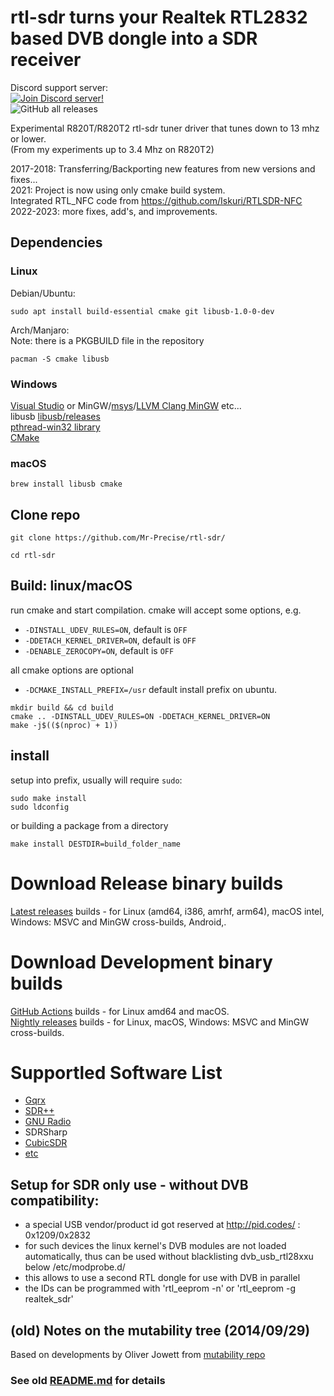 rtl-sdr turns your Realtek RTL2832 based DVB dongle into a SDR receiver
======================================================================
Discord support server:  
[![Join Discord server!](https://invidget.switchblade.xyz/HP99wM4yNR)](http://discord.gg/HP99wM4yNR)  
![GitHub all releases](https://img.shields.io/github/downloads/Mr-Precise/rtl-sdr/total?color=%23477CE0&label=Total%20downloads%3A&style=for-the-badge)  

Experimental R820T/R820T2 rtl-sdr tuner driver that tunes down to 13 mhz or lower.  
(From my experiments up to 3.4 Mhz on R820T2)

2017-2018: Transferring/Backporting new features from new versions and fixes...  
2021: Project is now using only cmake build system.  
Integrated RTL_NFC code from https://github.com/Iskuri/RTLSDR-NFC  
2022-2023: more fixes, add's, and improvements.

## Dependencies
### Linux
Debian/Ubuntu:
```
sudo apt install build-essential cmake git libusb-1.0-0-dev
```
Arch/Manjaro:  
Note: there is a PKGBUILD file in the repository
```
pacman -S cmake libusb
```
### Windows
[Visual Studio](https://visualstudio.microsoft.com/) or MinGW/[msys](https://www.msys2.org/)/[LLVM Clang MinGW](https://github.com/mstorsjo/llvm-mingw) etc...  
libusb [libusb/releases](https://github.com/libusb/libusb/releases)  
[pthread-win32 library](https://github.com/GerHobbelt/pthread-win32)  
[CMake](https://cmake.org/download/)

### macOS
```
brew install libusb cmake
```
## Clone repo

```
git clone https://github.com/Mr-Precise/rtl-sdr/

cd rtl-sdr
```

## Build: linux/macOS
run cmake and start compilation. cmake will accept some options, e.g.
* `-DINSTALL_UDEV_RULES=ON`, default is `OFF`
* `-DDETACH_KERNEL_DRIVER=ON`, default is `OFF`
* `-DENABLE_ZEROCOPY=ON`, default is `OFF`

all cmake options are optional  
* `-DCMAKE_INSTALL_PREFIX=/usr` default install prefix on ubuntu.

```
mkdir build && cd build
cmake .. -DINSTALL_UDEV_RULES=ON -DDETACH_KERNEL_DRIVER=ON
make -j$(($(nproc) + 1))
```

## install
setup into prefix, usually will require `sudo`:
```
sudo make install
sudo ldconfig
```
or building a package from a directory
```
make install DESTDIR=build_folder_name
```
# Download Release binary builds
[Latest releases](https://github.com/Mr-Precise/rtl-sdr/releases/latest) builds - for Linux (amd64, i386, amrhf, arm64), macOS intel, Windows: MSVC and MinGW cross-builds, Android,.

# Download Development binary builds

[GitHub Actions](https://github.com/Mr-Precise/rtl-sdr/actions) builds - for Linux amd64 and macOS.  
[Nightly releases](https://github.com/Mr-Precise/rtl-sdr/releases/tag/nightly) builds - for Linux, macOS, Windows: MSVC and MinGW cross-builds.

# Supportled Software List
- [Gqrx](https://github.com/gqrx-sdr/gqrx)
- [SDR++](https://github.com/AlexandreRouma/SDRPlusPlus)
- [GNU Radio](https://github.com/gnuradio/gnuradio)
- SDRSharp
- [CubicSDR](https://github.com/cjcliffe/CubicSDR)
- [etc](https://www.rtl-sdr.com/big-list-rtl-sdr-supported-software/)  

## Setup for SDR only use - without DVB compatibility:

- a special USB vendor/product id got reserved at http://pid.codes/ : 0x1209/0x2832
- for such devices the linux kernel's DVB modules are not loaded automatically,
  thus can be used without blacklisting dvb_usb_rtl28xxu below /etc/modprobe.d/
- this allows to use a second RTL dongle for use with DVB in parallel
- the IDs can be programmed with 'rtl_eeprom -n' or 'rtl_eeprom -g realtek_sdr'  

## (old) Notes on the mutability tree (2014/09/29)
Based on developments by Oliver Jowett from [mutability repo](https://github.com/mutability/rtl-sdr)  
### See old [README.md](README.old.md) for details
